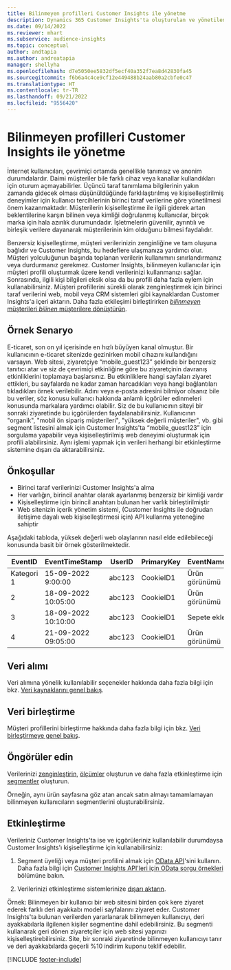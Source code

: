 ```yaml
---
title: Bilinmeyen profilleri Customer Insights ile yönetme
description: Dynamics 365 Customer Insights'ta oluşturulan ve yönetilen bilinmeyen müşteri profilleriyle çalışma.
ms.date: 09/14/2022
ms.reviewer: mhart
ms.subservice: audience-insights
ms.topic: conceptual
author: andtapia
ms.author: andreatapia
manager: shellyha
ms.openlocfilehash: d7e5050ee5832df5ecf40a352f7ea8d42830fa45
ms.sourcegitcommit: f6b6a4c4ce9cf12e449488b24aab80a2cbfe0c47
ms.translationtype: HT
ms.contentlocale: tr-TR
ms.lasthandoff: 09/21/2022
ms.locfileid: "9556420"
---
```

# <a name="manage-unknown-profiles-with-customer-insights"></a>Bilinmeyen profilleri Customer Insights ile yönetme

İnternet kullanıcıları, çevrimiçi ortamda genellikle tanımsız ve anonim durumdalardır. Daimi müşteriler bile farklı cihaz veya kanallar kullandıkları için oturum açmayabilirler. Üçüncü taraf tanımlama bilgilerinin yakın zamanda gidecek olması düşünüldüğünde farklılaştırılmış ve kişiselleştirilmiş deneyimler için kullanıcı tercihlerinin birinci taraf verilerine göre yönetilmesi önem kazanmaktadır. Müşterilerin kişiselleştirme ile ilgili giderek artan beklentilerine karşın bilinen veya kimliği doğrulanmış kullanıcılar, birçok marka için hala azınlık durumundadır. İşletmelerin güvenilir, ayrıntılı ve birleşik verilere dayanarak müşterilerinin kim olduğunu bilmesi faydalıdır.

Benzersiz kişiselleştirme, müşteri verilerinizin zenginliğine ve tam oluşuna bağlıdır ve Customer Insights, bu hedeflere ulaşmanıza yardımcı olur. Müşteri yolculuğunun başında toplanan verilerin kullanımını sınırlandırmanız veya durdurmanız gerekmez. Customer Insights, bilinmeyen kullanıcılar için müşteri profili oluşturmak üzere kendi verilerinizi kullanmanızı sağlar. Sonrasında, ilgili kişi bilgileri eksik olsa da bu profili daha fazla eylem için kullanabilirsiniz. Müşteri profillerini sürekli olarak zenginleştirmek için birinci taraf verilerini web, mobil veya CRM sistemleri gibi kaynaklardan Customer Insights'a içeri aktarın. Daha fazla etkileşimi birleştirirken [*bilinmeyen* müşterileri *bilinen* müşterilere dönüştürün](unknown-to-known.md).

## <a name="sample-scenario"></a>Örnek Senaryo

E-ticaret, son on yıl içerisinde en hızlı büyüyen kanal olmuştur. Bir kullanıcının e-ticaret sitenizde gezinirken mobil cihazını kullandığını varsayın. Web sitesi, ziyaretçiye “mobile_guest123” şeklinde bir benzersiz tanıtıcı atar ve siz de çevrimiçi etkinliğine göre bu ziyaretçinin davranış etkinliklerini toplamaya başlarsınız. Bu etkinliklere hangi sayfaları ziyaret ettikleri, bu sayfalarda ne kadar zaman harcadıkları veya hangi bağlantıları tıkladıkları örnek verilebilir. Adını veya e-posta adresini bilmiyor olsanız bile bu veriler, söz konusu kullanıcı hakkında anlamlı içgörüler edinmeleri konusunda markalara yardımcı olabilir. Siz de bu kullanıcının siteyi bir sonraki ziyaretinde bu içgörülerden faydalanabilirsiniz. Kullanıcının "organik", "mobil ön sipariş müşterileri", "yüksek değerli müşteriler", vb. gibi segment listesini almak için Customer Insights'ta “mobile_guest123” için sorgulama yapabilir veya kişiselleştirilmiş web deneyimi oluşturmak için profili alabilirsiniz. Aynı işlemi yapmak için verileri herhangi bir etkinleştirme sistemine dışarı da aktarabilirsiniz.

## <a name="prerequisites"></a>Önkoşullar

- Birinci taraf verilerinizi Customer Insights'a alma
- Her varlığın, birincil anahtar olarak ayarlanmış benzersiz bir kimliği vardır
- Kişiselleştirme için birincil anahtarı bulunan her varlık birleştirilmiştir
- Web sitenizin içerik yönetim sistemi, (Customer Insights ile doğrudan iletişime dayalı web kişiselleştirmesi için) API kullanma yeteneğine sahiptir

Aşağıdaki tabloda, yüksek değerli web olaylarının nasıl elde edilebileceği konusunda basit bir örnek gösterilmektedir.

|EventID|EventTimeStamp|UserID|PrimaryKey|EventName|
|--|--|--|--|--|
|Kategori 1|15-09-2022 9:00:00|abc123|CookieID1|Ürün görünümü|
|2|18-09-2022 10:05:00|abc123|CookieID1|Ürün görünümü|
|3|18-09-2022 10:10:00|abc123|CookieID1|Sepete ekle|
|4|21-09-2022 09:05:00|abc123|CookieID1|Ürün görünümü|

## <a name="data-ingestion"></a>Veri alımı

Veri alımına yönelik kullanılabilir seçenekler hakkında daha fazla bilgi için bkz. [Veri kaynaklarını genel bakış](data-sources.md).

## <a name="data-unification"></a>Veri birleştirme

Müşteri profillerini birleştirme hakkında daha fazla bilgi için bkz. [Veri birleştirmeye genel bakış](data-unification.md).

## <a name="get-insights"></a>Öngörüler edin

Verilerinizi [zenginleştirin](enrichment-hub.md), [ölçümler](measures.md) oluşturun ve daha fazla etkinleştirme için [segmentler](segments.md) oluşturun.

Örneğin, aynı ürün sayfasına göz atan ancak satın almayı tamamlamayan bilinmeyen kullanıcıların segmentlerini oluşturabilirsiniz.

## <a name="activation"></a>Etkinleştirme

Verileriniz Customer Insights'ta ise ve içgörüleriniz kullanılabilir durumdaysa Customer Insights'ı kişiselleştirme için kullanabilirsiniz:

1. Segment üyeliği veya müşteri profilini almak için [OData API](apis.md)'sini kullanın. Daha fazla bilgi için [Customer Insights API'leri için OData sorgu örnekleri](odata-examples.md) bölümüne bakın.

1. Verilerinizi etkinleştirme sistemlerinize [dışarı aktarın](export-destinations.md).

Örnek: Bilinmeyen bir kullanıcı bir web sitesini birden çok kere ziyaret ederek farklı deri ayakkabı modeli sayfalarını ziyaret eder. Customer Insights'ta bulunan verilerden yararlanarak bilinmeyen kullanıcıyı, deri ayakkabılarla ilgilenen kişiler segmentine dahil edebilirsiniz. Bu segmenti kullanarak geri dönen ziyaretçiler için web sitesi yapınızı kişiselleştirebilirsiniz. Site, bir sonraki ziyaretinde bilinmeyen kullanıcıyı tanır ve deri ayakkabılarda geçerli %10 indirim kuponu teklif edebilir.

[!INCLUDE [footer-include](includes/footer-banner.md)]

